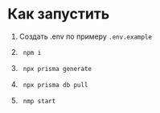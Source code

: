 # Как запустить
1. Создать .env по примеру `.env.example`
2. ```bash 
    npm i
    ```
3. ```bash
    npx prisma generate
    ```
4. ```bash
    npx prisma db pull
    ```
5. ```bash
    nmp start
    ```